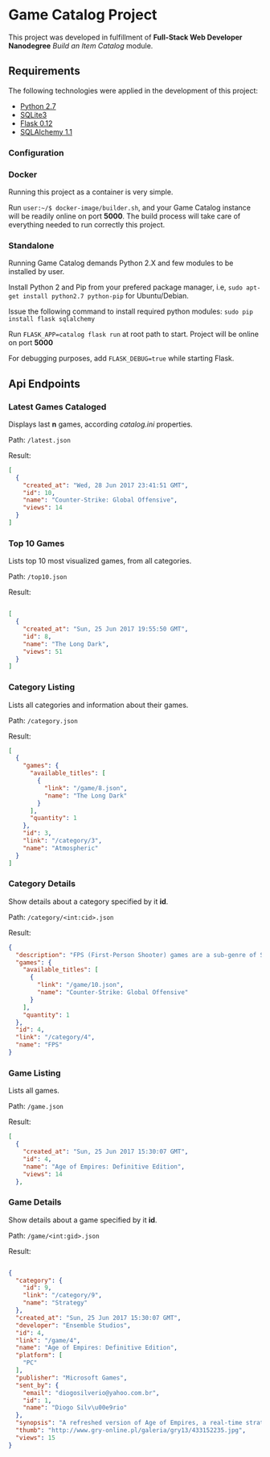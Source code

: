# Game Catalog Project

This project was developed in fulfillment of **Full-Stack Web Developer Nanodegree** *Build an Item Catalog* module.

## Requirements

The following technologies were applied in the development of this project:
* [Python 2.7](https://www.python.org/downloads/)
* [SQLite3](https://www.sqlite.org/)
* [Flask 0.12](http://flask.pocoo.org/)
* [SQLAlchemy 1.1](http://www.sqlalchemy.org/)

### Configuration

### Docker

Running this project as a container is very simple.

Run `user:~/$ docker-image/builder.sh`, and your Game Catalog instance will be readily online on port **5000**. The build process will take care of everything needed to run correctly this project.

### Standalone

Running Game Catalog demands Python 2.X and few modules to be installed by user.

Install Python 2 and Pip from your prefered package manager, i.e, `sudo apt-get install python2.7 python-pip` for Ubuntu/Debian.

Issue the following command to install required python modules: `sudo pip install flask sqlalchemy`

Run `FLASK_APP=catalog flask run` at root path to start. Project will be online on port **5000**

For debugging purposes, add `FLASK_DEBUG=true` while starting Flask.

## Api Endpoints

### Latest Games Cataloged

Displays last **n** games, according *catalog.ini* properties.

Path: `/latest.json`

Result:
```json
[
  {
    "created_at": "Wed, 28 Jun 2017 23:41:51 GMT", 
    "id": 10, 
    "name": "Counter-Strike: Global Offensive", 
    "views": 14
  }
]
```

### Top 10 Games

Lists top 10 most visualized games, from all categories.

Path: `/top10.json`

Result:
```json

[
  {
    "created_at": "Sun, 25 Jun 2017 19:55:50 GMT", 
    "id": 8, 
    "name": "The Long Dark", 
    "views": 51
  }
]
```

### Category Listing

Lists all categories and information about their games.

Path: `/category.json`

Result:
```json
[
  {
    "games": {
      "available_titles": [
        {
          "link": "/game/8.json", 
          "name": "The Long Dark"
        }
      ], 
      "quantity": 1
    }, 
    "id": 3, 
    "link": "/category/3", 
    "name": "Atmospheric"
  }
]
```

### Category Details

Show details about a category specified by it **id**.

Path: `/category/<int:cid>.json`

Result:
```json
{
  "description": "FPS (First-Person Shooter) games are a sub-genre of Shooting games that became immensely popular. They are basically Shooting games played from the protagonist's perspective, allowing for a higher degree of immersion and realism. Military FPS games are extremely popular, but these games may also take place in fantasy or sci-fi settings. FPS games may also incorporate an optional third-person perspective, limited melee combat, or narrative elements of Action-Adventures. Online multi-player FPS games are also particularly popular.\n", 
  "games": {
    "available_titles": [
      {
        "link": "/game/10.json", 
        "name": "Counter-Strike: Global Offensive"
      }
    ], 
    "quantity": 1
  }, 
  "id": 4, 
  "link": "/category/4", 
  "name": "FPS"
}
```

### Game Listing

Lists all games.

Path: `/game.json`

Result:
```json
[
  {
    "created_at": "Sun, 25 Jun 2017 15:30:07 GMT", 
    "id": 4, 
    "name": "Age of Empires: Definitive Edition", 
    "views": 14
  }, 
```

### Game Details

Show details about a game specified by it **id**.

Path: `/game/<int:gid>.json`

Result:
```json

{
  "category": {
    "id": 9, 
    "link": "/category/9", 
    "name": "Strategy"
  }, 
  "created_at": "Sun, 25 Jun 2017 15:30:07 GMT", 
  "developer": "Ensemble Studios", 
  "id": 4, 
  "link": "/game/4", 
  "name": "Age of Empires: Definitive Edition", 
  "platform": [
    "PC"
  ], 
  "publisher": "Microsoft Games", 
  "sent_by": {
    "email": "diogosilverio@yahoo.com.br", 
    "id": 1, 
    "name": "Diogo Silv\u00e9rio"
  }, 
  "synopsis": "A refreshed version of Age of Empires, a real-time strategy game that debuted in 1997. Microsoft, the company responsible for the new version, focused not only on improving the graphics so that they now support 4K resolution, but on recording a new version of the symphonic soundtrack as well. \r\n\r\nThe title contains the content of the basic version of the original game and of the Rise of Rome expansion pack. The singleplayer scenarios were expanded with new narrative features. In Age of Empires: Definitive Edition the player is leading civilizations from various areas of the world to war. The gameplay is focused on expanding the base, obtaining resources, recruiting army and participating in dynamical battles. \r\n\r\nA modernized interface makes controlling the battlefield easier. In addition to singleplayer modes, the title offers multiplayer mode based on Xbox Live.", 
  "thumb": "http://www.gry-online.pl/galeria/gry13/433152235.jpg", 
  "views": 15
}

```
